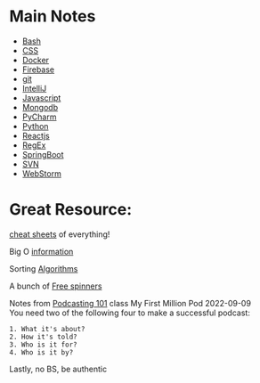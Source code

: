 # Main Notes
- [Bash](bash.md)
- [CSS](css.md)
- [Docker](docker.md)
- [Firebase](firebase.md)
- [git](git.md)
- [IntelliJ](intelliJ.md)
- [Javascript](javascript.md)
- [Mongodb](mongodb.md)
- [PyCharm](pycharm.md)
- [Python](python.md)
- [Reactjs](reactjs.md)
- [RegEx](regex.md)
- [SpringBoot](springboot.md)
- [SVN](svn.md)
- [WebStorm](webstorm.md)

# Great Resource:
[cheat sheets](https://cheat.sh) of everything!

Big O [information](https://www.bigocheatsheet.com)

Sorting [Algorithms](https://www.toptal.com/developers/sorting-algorithms)

A bunch of [Free spinners](https://tobiasahlin.com/spinkit/)

Notes from [Podcasting 101](pdfs%2FPodcasting-101.pdf) class
My First Million Pod 2022-09-09  
You need two of the following four to make a successful podcast:  

	1. What it's about?
	2. How it's told?
	3. Who is it for?
	4. Who is it by?

Lastly, no BS, be authentic 
